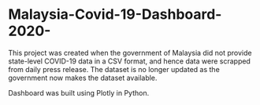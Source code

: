 # Malaysia-Covid-19-Dashboard-2020-

This project was created when the government of Malaysia did not provide state-level COVID-19 data in a CSV format, and hence data were scrapped from daily press release. The dataset is no longer updated as the government now makes the dataset available.  

Dashboard was built using Plotly in Python. 






